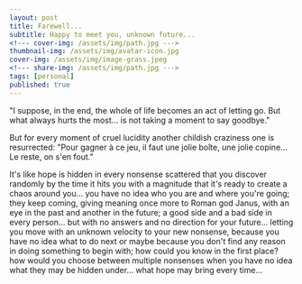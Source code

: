 ```yaml
---
layout: post
title: Farewell...
subtitle: Happy to meet you, unknown future...
<!--- cover-img: /assets/img/path.jpg --->
thumbnail-img: /assets/img/avatar-icon.jpg
cover-img: /assets/img/image-grass.jpeg
<!--- share-img: /assets/img/path.jpg --->
tags: [personal]
published: true
---
```


"I suppose, in the end, the whole of life becomes an act of letting go. But what always hurts the most... is not taking a moment to say goodbye."

But for every moment of cruel lucidity another childish craziness one is resurrected: "Pour gagner à ce jeu, il faut une jolie boîte, une jolie copine... Le reste, on s'en fout."

It's like hope is hidden in every nonsense scattered that you discover randomly by the time it hits you with a magnitude that it's ready to create a chaos around you... you have no idea who you are and where you're going; they keep coming, giving meaning once more to Roman god Janus, with an eye in the past and another in the future; a good side and a bad side in every person... but with no answers and no direction for your future... letting you move with an unknown velocity to your new nonsense, because you have no idea what to do next or maybe because you don't find any reason in doing something to begin with; how could you know in the first place? how would you choose between multiple nonsenses when you have no idea what they may be hidden under... what hope may bring every time...
